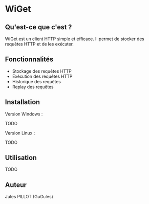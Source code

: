 # WiGet

## Qu'est-ce que c'est ?

WiGet est un client HTTP simple et efficace. Il permet de stocker des requêtes HTTP et de les exécuter.

## Fonctionnalités

- Stockage des requêtes HTTP
- Exécution des requêtes HTTP
- Historique des requêtes
- Replay des requêtes

## Installation

Version Windows : 

TODO

Version Linux : 

TODO

## Utilisation

TODO

## Auteur

Jules PILLOT (GuGules)

